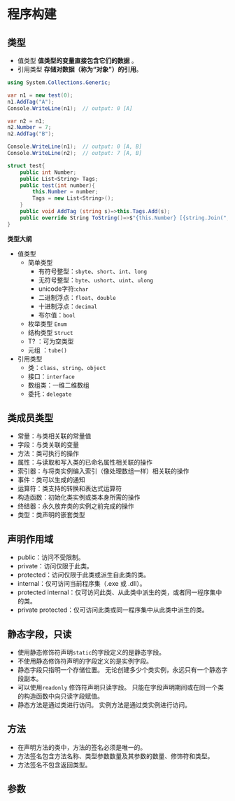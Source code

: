 # 程序构建

## 类型
- 值类型 **值类型的变量直接包含它们的数据** 。
- 引用类型 **存储对数据（称为“对象”）的引用**。
```  C#
using System.Collections.Generic;

var n1 = new test(0);
n1.AddTag("A");
Console.WriteLine(n1);  // output: 0 [A]

var n2 = n1;
n2.Number = 7;
n2.AddTag("B");

Console.WriteLine(n1);  // output: 0 [A, B]
Console.WriteLine(n2);  // output: 7 [A, B]

struct test{
    public int Number;
    public List<String> Tags;
    public test(int number){
        this.Number = number;
        Tags = new List<String>();
    }
    public void AddTag (string s)=>this.Tags.Add(s);
    public override String ToString()=>$"{this.Number} [{string.Join(", ", this.Tags)}]";
}


```


__类型大纲__

- 值类型
    - 简单类型 
        - 有符号整型：`sbyte`、`short`、`int`、`long`
        - 无符号整型：`byte`、`ushort`、`uint`、`ulong`
        - unicode字符:`char`
        - 二进制浮点：`float`、`double`
        - 十进制浮点：`decimal`
        - 布尔值：`bool`
    - 枚举类型 `Enum`
    - 结构类型 `Struct`
    - T? ：可为空类型
    - 元组 ：`tube()` 
- 引用类型
    - 类：`class`、`string`、`object`
    - 接口：`interface`
    - 数组类：一维二维数组
    - 委托：`delegate`




## 类成员类型
- 常量：与类相关联的常量值
- 字段：与类关联的变量
- 方法：类可执行的操作
- 属性：与读取和写入类的已命名属性相关联的操作
- 索引器：与将类实例编入索引（像处理数组一样）相关联的操作
- 事件：类可以生成的通知
- 运算符：类支持的转换和表达式运算符
- 构造函数：初始化类实例或类本身所需的操作
- 终结器：永久放弃类的实例之前完成的操作
- 类型：类声明的嵌套类型 

## 声明作用域
- public：访问不受限制。
- private：访问仅限于此类。
- protected：访问仅限于此类或派生自此类的类。
- internal：仅可访问当前程序集（.exe 或 .dll）。
- protected internal：仅可访问此类、从此类中派生的类，或者同一程序集中的类。
- private protected：仅可访问此类或同一程序集中从此类中派生的类。

## 静态字段，只读
- 使用静态修饰符声明`static`的字段定义的是静态字段。 
- 不使用静态修饰符声明的字段定义的是实例字段。 
- 静态字段只指明一个存储位置。 无论创建多少个类实例，永远只有一个静态字段副本。
- 可以使用`readonly` 修饰符声明只读字段。 只能在字段声明期间或在同一个类的构造函数中向只读字段赋值。
- 静态方法是通过类进行访问。 实例方法是通过类实例进行访问。

## 方法
- 在声明方法的类中，方法的签名必须是唯一的。
- 方法签名包含方法名称、类型参数数量及其参数的数量、修饰符和类型。
- 方法签名不包含返回类型。

## 参数
